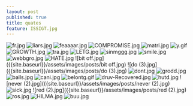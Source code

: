 ```yaml
---
layout: post
published: true
title: quates
feature: ISSIGT.jpg
---
```

![fr.jpg]({{site.baseurl}}/assets/images/posts/fr.jpg)
![liars.jpg]({{site.baseurl}}/assets/images/posts/liars.jpg)
![feaaaar.jpg]({{site.baseurl}}/assets/images/posts/feaaaar.jpg)
![COMPROMISE.jpg]({{site.baseurl}}/assets/images/posts/COMPROMISE.jpg)
![matri.jpg]({{site.baseurl}}/assets/images/posts/matri.jpg)
![y.gif]({{site.baseurl}}/assets/images/posts/y.gif)
![GROWTH.jpg]({{site.baseurl}}/assets/images/posts/GROWTH.jpg)
![tra.jpg]({{site.baseurl}}/assets/images/posts/tra.jpg)
![LETG.jpg]({{site.baseurl}}/assets/images/posts/LETG.jpg)
![sinmggg.jpg]({{site.baseurl}}/assets/images/posts/sinmggg.jpg)
![smile.jpg]({{site.baseurl}}/assets/images/posts/smile.jpg)
![webbgro.jpg]({{site.baseurl}}/assets/images/posts/webbgro.jpg)
![HATE.jpg]({{site.baseurl}}/assets/images/posts/HATE.jpg)
![bit off.jpg]({{site.baseurl}}/assets/images/posts/bit off.jpg)
![do (3).jpg]({{site.baseurl}}/assets/images/posts/do (3).jpg)
![dont.jpg]({{site.baseurl}}/assets/images/posts/dont.jpg)
![grodd.jpg]({{site.baseurl}}/assets/images/posts/grodd.jpg)
![balls.jpg]({{site.baseurl}}/assets/images/posts/balls.jpg)
![cani.jpg]({{site.baseurl}}/assets/images/posts/cani.jpg)
![belontg.gif]({{site.baseurl}}/assets/images/posts/belontg.gif)
![druv-Recovered.jpg]({{site.baseurl}}/assets/images/posts/druv-Recovered.jpg)
![hutd.jpg]({{site.baseurl}}/assets/images/posts/hutd.jpg)
![never (2).jpg]({{site.baseurl}}/assets/images/posts/never (2).jpg)
![sick.jpg]({{site.baseurl}}/assets/images/posts/sick.jpg)
![red (2).jpg]({{site.baseurl}}/assets/images/posts/red (2).jpg)
![ros.jpg]({{site.baseurl}}/assets/images/posts/ros.jpg)
![HILMA.jpg]({{site.baseurl}}/assets/images/posts/HILMA.jpg)
![buu.jpg]({{site.baseurl}}/assets/images/posts/buu.jpg)
